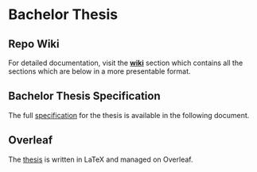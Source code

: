 # Bachelor Thesis

## Repo Wiki

For detailed documentation, visit the **[wiki](https://github.com/S1lence-z/bachelor-thesis/wiki)** section which contains all the sections which are below in a more presentable format.

## Bachelor Thesis Specification

The full [specification](./docs/Specification.md) for the thesis is available in the following document.

## Overleaf

The [thesis](https://www.overleaf.com/project/679d4155c4e6d540df8ca774) is written in LaTeX and managed on Overleaf.
